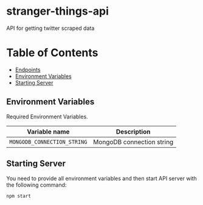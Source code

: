 # stranger-things-api

API for getting twitter scraped data

# Table of Contents

* [Endpoints](doc/ENDPOINTS.md)
* [Environment Variables](#environment-variables)
* [Starting Server](#starting-server)

## Environment Variables

Required Environment Variables.

| Variable name                    | Description                        |
|----------------------------------|------------------------------------|
| `MONGODB_CONNECTION_STRING`      | MongoDB connection string          |



## Starting Server

You need to provide all environment variables and then start API server with the following command:

```
npm start
```
